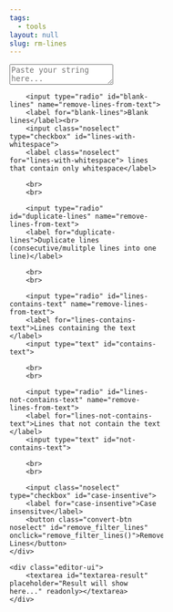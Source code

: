 ```yaml
---
tags:
  - tools
layout: null
slug: rm-lines
---
```


<div class="editor-container">
    <div class="editor-ui">
        <textarea id="textarea-data-source" placeholder="Paste your string here..."></textarea>
    </div>
    <div style="width: 270px;">

        <input type="radio" id="blank-lines" name="remove-lines-from-text">
        <label for="blank-lines">Blank lines</label><br>
        <input class="noselect" type="checkbox" id="lines-with-whitespace">
        <label class="noselect" for="lines-with-whitespace"> lines that contain only whitespace</label>

        <br>
        <br>

        <input type="radio" id="duplicate-lines" name="remove-lines-from-text">
        <label for="duplicate-lines">Duplicate lines (consecutive/mulitple lines into one line)</label>

        <br>
        <br>

        <input type="radio" id="lines-contains-text" name="remove-lines-from-text">
        <label for="lines-contains-text">Lines containing the text </label>
        <input type="text" id="contains-text">
        
        <br>
        <br>

        <input type="radio" id="lines-not-contains-text" name="remove-lines-from-text">
        <label for="lines-not-contains-text">Lines that not contain the text </label>
        <input type="text" id="not-contains-text">
       
        <br>
        <br>

        <input class="noselect" type="checkbox" id="case-insentive">
        <label for="case-insentive">Case insensitve</label>
        <button class="convert-btn noselect" id="remove_filter_lines" onclick="remove_filter_lines()">Remove Lines</button>
    </div>

    <div class="editor-ui">
        <textarea id="textarea-result" placeholder="Result will show here..." readonly></textarea>
    </div>
</div>
<script src="../xml-to-json/js/common.js"></script>
<script>
    function remove_filter_lines() {

        var text = document.getElementById("textarea-data-source").value
        text = text.replace(/\r\n/g, "\n");

        var blank_lines = document.getElementById("blank-lines").checked
        var lines_with_whitespace = document.getElementById("lines-with-whitespace").checked

        var duplicate_lines = document.getElementById("duplicate-lines").checked

        var lines_contains_text = document.getElementById("lines-contains-text").checked
        var contains_text = document.getElementById("contains-text").value

        var lines_not_contains_text = document.getElementById("lines-not-contains-text").checked
        var not_contains_text = document.getElementById("not-contains-text").value

        var case_insentive = document.getElementById("case-insentive").checked


        if (blank_lines) {

            if (lines_with_whitespace) {
                text = text.replace(/(\r\n|\r|\n|\s){1,}/g, '\n');
            } else {
                text = text.replace(/(\r\n|\r|\n){1,}/g, '\n');
            }
            document.getElementById('textarea-result').value = text
        }
        else if (duplicate_lines) {
            text = text.replace(/(\r\n|\r|\n){2,}/g, '$1\n');
            document.getElementById('textarea-result').value = text
        }
        else if (lines_contains_text) {
            
            document.getElementById('textarea-result').value = text.split('\n').filter(function(line){ 
                return line.indexOf(contains_text) == -1;
              }).join('\n')
        }
        else if (lines_not_contains_text) {
            document.getElementById('textarea-result').value = text.split('\n').filter(function(line){ 
                return line.indexOf(contains_text) == 0;
              }).join('\n')
        }
    }
    
</script>
